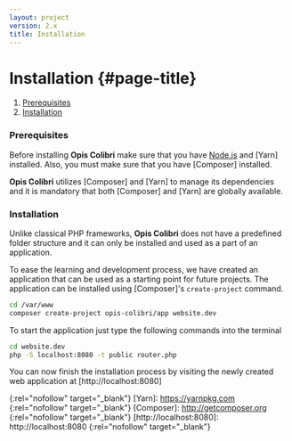 ```yaml
---
layout: project
version: 2.x
title: Installation
---
```

# Installation {#page-title}

1. [Prerequisites](#prerequisites)
2. [Installation](#installation)

### Prerequisites

Before installing **Opis Colibri** make sure that you have [Node.js] and [Yarn] installed.
Also, you must make sure that you have [Composer] installed. 

**Opis Colibri** utilizes [Composer] and [Yarn] to manage its dependencies and it is mandatory that both 
[Composer] and [Yarn] are globally available.

### Installation

Unlike classical PHP frameworks, **Opis Colibri** does not have a predefined folder structure and it can only
be installed and used as a part of an application.

To ease the learning and development process, we have created an application that can be used as a starting point for future
projects. The application can be installed using [Composer]'s `create-project` command.

```bash
cd /var/www
composer create-project opis-colibri/app website.dev
```

To start the application just type the following commands into the terminal

```bash
cd website.dev
php -S localhost:8080 -t public router.php
```

You can now finish the installation process by visiting the newly created web 
application at [http://localhost:8080]

[Node.js]: https://nodejs.org
{:rel="nofollow" target="_blank"}
[Yarn]: https://yarnpkg.com
{:rel="nofollow" target="_blank"}
[Composer]: http://getcomposer.org
{:rel="nofollow" target="_blank"}
[http://localhost:8080]: http://localhost:8080
{:rel="nofollow" target="_blank"}
